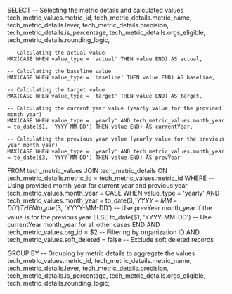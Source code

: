 SELECT
    -- Selecting the metric details and calculated values
    tech_metric_values.metric_id,
    tech_metric_details.metric_name,
    tech_metric_details.lever,
    tech_metric_details.precision,
    tech_metric_details.is_percentage,
    tech_metric_details.orgs_eligible,
    tech_metric_details.rounding_logic,

    -- Calculating the actual value
    MAX(CASE WHEN value_type = 'actual' THEN value END) AS actual,

    -- Calculating the baseline value
    MAX(CASE WHEN value_type = 'baseline' THEN value END) AS baseline,

    -- Calculating the target value
    MAX(CASE WHEN value_type = 'target' THEN value END) AS target,

    -- Calculating the current year value (yearly value for the provided month_year)
    MAX(CASE WHEN value_type = 'yearly' AND tech_metric_values.month_year = to_date($1, 'YYYY-MM-DD') THEN value END) AS currentYear,

    -- Calculating the previous year value (yearly value for the previous year month_year)
    MAX(CASE WHEN value_type = 'yearly' AND tech_metric_values.month_year = to_date($3, 'YYYY-MM-DD') THEN value END) AS prevYear

FROM 
    tech_metric_values
JOIN 
    tech_metric_details ON tech_metric_details.metric_id = tech_metric_values.metric_id
WHERE
    -- Using provided month_year for current year and previous year
    tech_metric_values.month_year = CASE
                                        WHEN value_type = 'yearly' AND tech_metric_values.month_year = to_date($3, 'YYYY-MM-DD')
                                            THEN to_date($3, 'YYYY-MM-DD') -- Use prevYear month_year if the value is for the previous year
                                        ELSE to_date($1, 'YYYY-MM-DD') -- Use currentYear month_year for all other cases
                                    END
    AND tech_metric_values.org_id = $2 -- Filtering by organization ID
    AND tech_metric_values.soft_deleted = false -- Exclude soft deleted records

GROUP BY
    -- Grouping by metric details to aggregate the values
    tech_metric_values.metric_id,
    tech_metric_details.metric_name,
    tech_metric_details.lever,
    tech_metric_details.precision,
    tech_metric_details.is_percentage,
    tech_metric_details.orgs_eligible,
    tech_metric_details.rounding_logic;
